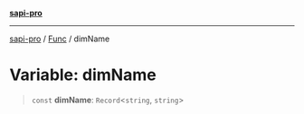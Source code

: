 [**sapi-pro**](../../../README.md)

***

[sapi-pro](../../../globals.md) / [Func](../README.md) / dimName

# Variable: dimName

> `const` **dimName**: `Record`\<`string`, `string`\>
